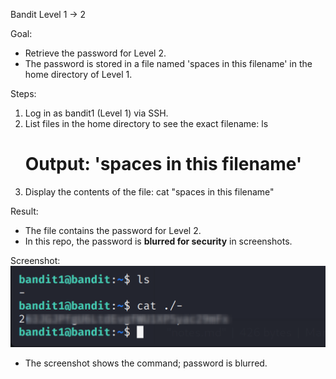Bandit Level 1 → 2

Goal:
- Retrieve the password for Level 2.
- The password is stored in a file named 'spaces in this filename' in the home directory of Level 1.

Steps:
1. Log in as bandit1 (Level 1) via SSH.
2. List files in the home directory to see the exact filename:
   ls
   # Output: 'spaces in this filename'
3. Display the contents of the file:
   cat "spaces in this filename"

Result:
- The file contains the password for Level 2.
- In this repo, the password is **blurred for security** in screenshots.

Screenshot:
![Output](screenshots/level1-2.png)

- The screenshot shows the command; password is blurred.
